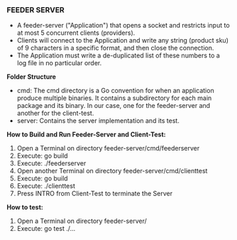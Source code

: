 ### **FEEDER SERVER**

- A feeder-server ("Application") that opens a socket and restricts input to at most 5 concurrent clients (providers). 
- Clients will connect to the Application and write any string (product sku) of 9 characters in a specific format, and then close the connection. 
- The Application must write a de-duplicated list of these numbers to a log file in no particular order.

**Folder Structure**
- cmd: The cmd directory is a Go convention for when an application produce multiple binaries. It contains a subdirectory for each main package and its binary. In our case, one for the feeder-server and another for the client-test.
- server: Contains the server implementation and its test. 

**How to Build and Run Feeder-Server and Client-Test:**
1. Open a Terminal on directory feeder-server/cmd/feederserver
2. Execute:  go build
3. Execute:  ./feederserver
4. Open another Terminal on directory feeder-server/cmd/clienttest
5. Execute:  go build
6. Execute:  ./clienttest
7. Press INTRO from Client-Test to terminate the Server

**How to test:**
1. Open a Terminal on directory feeder-server/
2. Execute:  go test ./...



